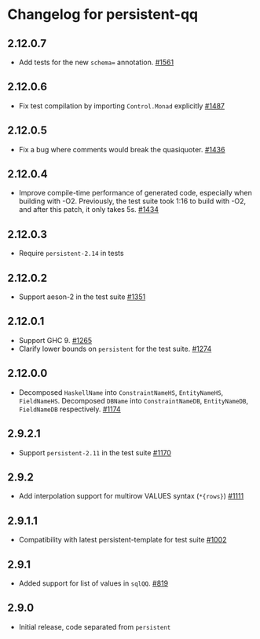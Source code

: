# Changelog for persistent-qq

## 2.12.0.7

* Add tests for the new `schema=` annotation. [#1561](https://github.com/yesodweb/persistent/pull/1561)

## 2.12.0.6

* Fix test compilation by importing `Control.Monad` explicitly [#1487](https://github.com/yesodweb/persistent/pull/1487)

## 2.12.0.5

* Fix a bug where comments would break the quasiquoter. [#1436](https://github.com/yesodweb/persistent/pull/1436)

## 2.12.0.4

* Improve compile-time performance of generated code, especially when building with -O2.
  Previously, the test suite took 1:16 to build with -O2, and after this patch,
  it only takes 5s. [#1434](https://github.com/yesodweb/persistent/pull/1434)

## 2.12.0.3

* Require `persistent-2.14` in tests

## 2.12.0.2

* Support aeson-2 in the test suite [#1351](https://github.com/yesodweb/persistent/pull/1351/)

## 2.12.0.1

* Support GHC 9. [#1265](https://github.com/yesodweb/persistent/pull/1265)
* Clarify lower bounds on `persistent` for the test suite. [#1274](https://github.com/yesodweb/persistent/pull/1274)

## 2.12.0.0

* Decomposed `HaskellName` into `ConstraintNameHS`, `EntityNameHS`, `FieldNameHS`. Decomposed `DBName` into `ConstraintNameDB`, `EntityNameDB`, `FieldNameDB` respectively. [#1174](https://github.com/yesodweb/persistent/pull/1174)

## 2.9.2.1

* Support `persistent-2.11` in the test suite [#1170](https://github.com/yesodweb/persistent/pull/1170)

## 2.9.2

* Add interpolation support for multirow VALUES syntax (`*{rows}`) [#1111](https://github.com/yesodweb/persistent/pull/1111)

## 2.9.1.1

* Compatibility with latest persistent-template for test suite [#1002](https://github.com/yesodweb/persistent/pull/1002/files)

## 2.9.1

* Added support for list of values in `sqlQQ`. [#819](https://github.com/yesodweb/persistent/pull/819)

## 2.9.0

* Initial release, code separated from `persistent`
